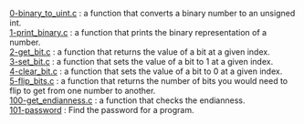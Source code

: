 [0-binary_to_uint.c](./0-binary_to_uint.c) : a function that converts a binary number to an unsigned int. <br/>
[1-print_binary.c](./1-print_binary.c) : a function that prints the binary representation of a number. <br/>
[2-get_bit.c](./2-get_bit.c) : a function that returns the value of a bit at a given index. <br/>
[3-set_bit.c](./3-set_bit.c) : a function that sets the value of a bit to 1 at a given index. <br/>
[4-clear_bit.c](./4-clear_bit.c) : a function that sets the value of a bit to 0 at a given index. <br/>
[5-flip_bits.c](./5-flip_bits.c) : a function that returns the number of bits you would need to flip to get from one number to another. <br/>
[100-get_endianness.c](./100-get_endianness.c) : a function that checks the endianness. <br/>
[101-password](./101-password) : Find the password for a program. <br/>